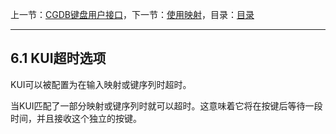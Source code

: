 上一节：[CGDB键盘用户接口](<6.0.md>)，下一节：[使用映射](<6.2.md>)，目录：[目录](<contents.md>)

----------

6.1 KUI超时选项
--------------

KUI可以被配置为在输入映射或键序列时超时。

当KUI匹配了一部分映射或键序列时就可以超时。这意味着它将在按键后等待一段时间，并且接收这个独立的按键。
